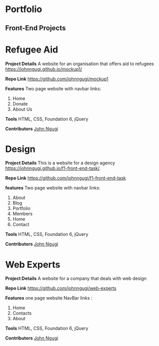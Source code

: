 # Portfolio       



## Front-End Projects



# Refugee Aid

**Project Details** A website for an organisation that offers aid to refugees https://johnngugi.github.io/mockup1/

**Repo Link**
https://github.com/johnngugi/mockup1

**Features** Two page website with navbar links:  
1. Home  
2. Donate  
3. About Us

**Tools** HTML, CSS, Foundation 6, jQuery

**Contributors** [John Ngugi](https://github.com/johnngugi)



# Design

**Project Details** This is a website for a design agency
https://johnngugi.github.io/f1-front-end-task/.

**Repo Link**
https://github.com/johnngugi/f1-front-end-task

**features** Two page website with navbar links:  
1. About  
2. Blog  
3. Portfolio  
4. Members  
5. Home  
6. Contact  

**Tools** HTML, CSS, Foundation 6, jQuery

**Contributors** [John Ngugi](https://github.com/johnngugi)



# Web Experts

**Project Details** A website for a company that deals with web design

**Repo Link**
https://github.com/johnngugi/web-experts


**Features** one page website NavBar links :  
1. Home  
2. Contacts  
3. About

**Tools** HTML, CSS, Foundation 6, jQuery

**Contributors** [John Ngugi](https://github.com/johnngugi)
